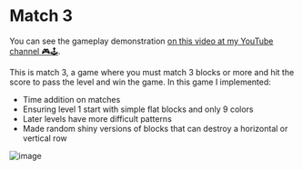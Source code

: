 # Match 3

You can see the gameplay demonstration [on this video at my YouTube channel 🎮🕹️](https://www.youtube.com/watch?v=d6uaHJ5GwW4).

This is match 3, a game where you must match 3 blocks or more and hit the score to pass the level and win the game. In this game I implemented:
- Time addition on matches
- Ensuring level 1 start with simple flat blocks and only 9 colors
- Later levels have more difficult patterns
- Made random shiny versions of blocks that can destroy a horizontal or vertical row

![image](https://github.com/me50/monambike/assets/35270174/40d8f92e-1e22-4db0-9658-2ed196f3ba54)
